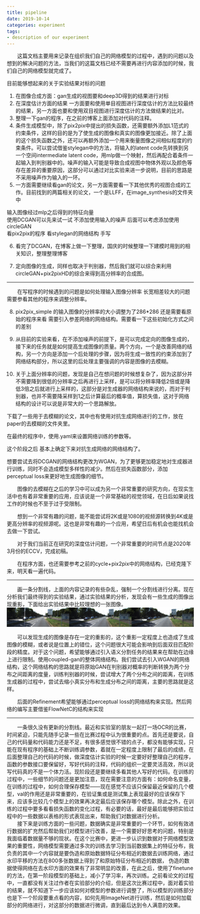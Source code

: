 ```yaml
---
title: pipeline
date: 2019-10-14
categories: experiment
tags:
- description of our experiment
---
```


　　这篇文档主要用来记录在组织我们自己的网络模型的过程中，遇到的问题以及想到的解决问题的方法，当我们的这篇文档已经不需要再进行内容添加的时候，我们自己的网络模型就完成了。

<!-- more -->

目前能够想起来的关于实验结果对标的问题

1. 在图像合成方面：gan生成的视图要和deep3D得到的结果进行对标<br>
2. 在深度估计方面的结果 一方面要和使用单目视图进行深度估计的方法比较最终的结果，另一方面也要和使用双目视图进行深度估计的方法做结果的比对。<br>
3. 整理一下gan的程序，在之前的博客上面添加对代码的注释。<br>
4. 条件生成模型中，除了pix2pix中提出的损失函数，还需要额外添加L1范式的约束条件，这样的目的是为了使生成的图像和真实的图像更加接近。除了上面的这个损失函数之外，还可以再额外添加一个用来衡量图像之间相似程度的约束条件。可以尝试借鉴stylegan中的方法，将输入的latent code先转换到另一个空间intermediate latent code，用mlp做一个映射，然后再配合着条件一起输入到判别器中的。噪声的输入可能是导致合成视图中物体外观以及颜色等存在差异的重要原因，这部分可以通过对比实验来进一步说明，目前的思路是不采用噪声作为输入的一环。<br>
5. 一方面需要继续看gan的论文，另一方面需要看一下其他优秀的视图合成的工作。目前找到的两篇相关的论文，一个是LLFF，在image_synthesis的文件夹中<br>

输入图像经过mlp之后得到的特征向量<br>
使用DCGAN可以先来试一试 不添加使用输入的噪声 后面可以考虑添加使用circleGAN<br>
看pix2pix的程序 看stylegan的网络结构 手写<br>

6. 看完了DCGAN，在博客上做一下整理，国庆的时候整理一下建模时用到的相关知识，整理整理博客<br>

7. 定向图像的生成，同样也取决于判别器，然后我们就可以综合来利用circleGAN+pix2pixHD的综合来得到高分辨率的合成图。<br>

***
　　在写程序的时候遇到的问题是如何处理输入图像分辨率 长宽相差较大的问题 需要参看其他的程序来调整分辨率。<br>

8. pix2pix_simple 的输入图像的分辨率的大小调整为了286*286 还是需要看原始的程序来看
需要引入参差网络的网络结构。需要看一下这些初始化方式之间的差别<br>

9. 从目前的实验来看，在不添加噪声的前提下，是可以完成定向的图像生成的，接下来的任务就是如何提高生成图像的质量。两个方向，一个是改善网络的结构，另一个方向是添加一个后处理的步骤，因为将生成一致性的约束添加到了网络结构部分，所以这里的后处理主要强调的内容是图像的去模糊。<br>
10. 关于上面分辨率的问题，发现是自己在想问题的时候想复杂了，因为这部分并不需要降到很低的分辨率之后再进行上采样，是可以将分辨率降低2倍或是降低3倍之后就进行上采样的，这部分是对生成器的网络结构来说的，而对于判别器，也并不需要降采样到1之后计算最后的概率值，算损失值，这对于网络结构的设计可以说是非常大的一个思路解放。

下载了一些用于去模糊的论文，其中也有使用对抗生成网络进行的工作，放在paper的去模糊的文件夹里。

在最终的程序中，使用.yaml来设置网络训练的参数等。 

这个阶段之后 基本上确定下来对抗生成网络的网络结构了。

想要尝试去将DCGAN的网络结构更改为WGAN，为了更够更加稳定地对生成器进行训练，同时不会造成模型多样性的减少。然后在损失函数部分，添加perceptual loss来更好地生成图像的细节。



　　图像的去模糊在之后的学习中可以成为另一个非常重要的研究方向，在现实生活中也有着非常重要的应用，应该说是一个非常基础的视觉领域，在日后如果说找工作的时候也不至于过于受限制。<br>

　　想到一个非常有趣的问题，能不能尝试将2K或是1080的视频源转换到4K或是更高分辨率的视频源呢。这也是非常有趣的一个应用，希望日后有机会也能找机会去做一下尝试。<br>

　　对于我们当前正在研究的深度估计问题，一个非常重要的时间节点是2020年3月份的ECCV，完成初稿。

　　在程序方面，也还需要参考之前的cycle+pix2pix中的网络结构，已经克隆下来，明天看一遍代码。

***

　　画一条分割线，上面的内容记录的有些杂乱，强制一个分割线进行分离。现在分析我们最终得到的实验结果，通过实验结果的分析，发现会有一些生成的图像出现重影，下面给出实验结果中比较理想的一张图像。![](/pic/synthesis.png)

　　可以发现生成的图像是存在一定的重影的，这个重影一定程度上也造成了生成图像的模糊，或者说是位置上的错位，这个问题很大可能会影响到后面双目匹配阶段的精度。对于这个问题，希望能够通过引入语义分割任务的结果来在帮助在边缘上进行限制。使用coupled-gan的整体网络结构。我们尝试去引入WGAN的网络结构，这个网络结构的思路就是将原始GAN在判别器对概率的判断转换为两个分布之间距离的度量，训练判别器的时候，尝试增大了两个分布之间的距离，在训练生成器的过程中，尝试去缩小真实分布和生成分布之间的距离，主要的思路就是这样。

　　后面的Refinement希望能够通过perceptual loss的网络结构来实现。然后网络的编写主要借鉴FlowNetC的结构来实现

*** 
　　一条很久没有更新的分割线。最近和实验室的朋友一起打一场OCR的比赛，时间紧迫，只能先随手记录一些在比赛过程中认为很重要的点。首先还是要说，自己的代码量和代码能力还是不足，有很多感觉很不错的点子，都没有能够实现，只能在现有程序的基础上不断训练调参数，着就在一定程度上限制了最后的成绩，在后面整理自己的代码的时候，做深度估计实验的时候一定要好好整理自己的程序，函数的参数接口要保留好，写好代码的注释，代码的组织一定要灵活高效，所以说写代码真的不是一个体力活。现阶段还是要继续多看其他人写好的代码。在训练的过程中，一些细节的问题还是更加注意，现在需要注意的方面有：如何命名变量，在训练的过程中，如何合理保存模型——现在感觉不应该只保留最近保留的几个模型，val的作用还是非常重要的，在验证集或是测试集上表现最好的应该保存下来，应该多比较几个模型上的效果再决定最后应该保存哪个模型。除此之外，在训练的过程中要多看看损失函数的变化过程，有必要的话，最好是最后能够把实验过程中的一些数据以表格的形式表现出来，帮助我们对数据进行分析。<br>
　　接下来是训练方面的一些问题，数据确实是非常重要的一个环节，如何有效进行数据的扩充然后帮助我们对模型进行改善，是一个需要好好思考的问题，特别是我面临着数据量不够的现状。在这个比赛中，更进一步认识到数据对于网络模型效果的重要性，网络模型需要通过多次的训练去学习到当前数据集上的特征分布，我负责的其中一个内容就是要伪造和原始数据特征分布相近的数据去训练网络，通过水印平移的方法在800多张数据上得到了和原始特征分布相近的数据， 伪造的数据使得网络在去水印方面的效果有了非常明显的改善，在此之后，使用了finetune的方法，在第一阶段模型的基础上，减小了学习率，再次训练。之前看论文的过程中，一直都没有关注过作者在实验部分的介绍，但是这次比赛过程中，面对着实验的结果，就不知道下一步应该如何对模型的参数进行调整了，所以模型的训练部分也是下一个阶段要重点看的内容，如何先用ImageNet进行训练，然后是如何加载部分的网络进行，对这部分的数据进行微调，直到最后达到令人满意的效果。